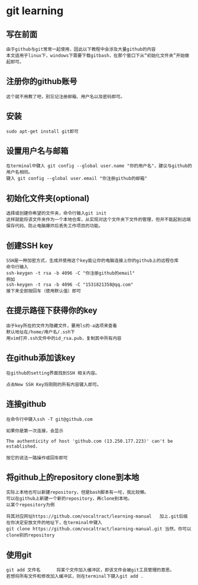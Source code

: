# git learning

## 写在前面
    由于github与git常常一起使用，因此以下教程中会涉及大量github的内容
    本文适用于linux下，windows下需要下载gitbash，在那个窗口下从“初始化文件夹”开始做起即可。

## 注册你的github账号
    这个就不用教了吧，别忘记注册邮箱、用户名以及密码即可。

## 安装
    sudo apt-get install git即可

## 设置用户名与邮箱
    在terminal中键入 git config --global user.name "你的用户名"，建议与github的用户名相同。
    键入 git config --global user.email "你注册github的邮箱"


## 初始化文件夹(optional)
    选择或创建你希望的文件夹，命令行输入git init
    这样就能将该文件夹作为一个本地仓库，从实现对这个文件夹下文件的管理，但并不能起到远端保存代码、防止电脑爆炸后丢失工作项目的功能。

## 创建SSH key
    SSH是一种加密方式，生成并使用这个key能让你的电脑连接上你的github上的远程仓库
    命令行输入
    ssh-keygen -t rsa -b 4096 -C "你注册github的email"
    例如
    ssh-keygen -t rsa -b 4096 -C "1531821358@qq.com"
    接下来全部按回车（使用默认值）即可

## 在提示路径下获得你的key
    由于key所在的文件为隐藏文件，要用ls的-a选项来查看
    默认地址在/home/用户名/.ssh下
    用vim打开.ssh文件中的id_rsa.pub，复制其中所有内容

## 在github添加该key
    在github的setting界面找到SSH 相关内容。
    
    点击New SSH Key将刚刚的所有内容键入即可。 
    
## 连接github
    在命令行中键入ssh -T git@github.com
    
    如果你是第一次连接，会显示

    The authenticity of host 'github.com (13.250.177.223)' can't be established.

    按它的说法一路操作或回车即可

## 将github上的repository clone到本地
    实际上本地也可以新建repository，但是bash脚本有一坨，我比较懒。
    可以在github上新建一个新的repository，再clone到本地。
    以某个repository为例

    将其对应网址https://github.com/vocaltract/learning-manual   加上.git后缀
    在你决定安放文件的地址下，在terminal中键入
    git clone https://github.com/vocaltract/learning-manual.git 当然，你可以clone别的repository

## 使用git

    git add 文件名      将某个文件加入缓冲区，即该文件会被git工具管理的意思。
    若想将所有文件和修改加入缓冲区，则在terminal下键入git add .

[^_^]:
    ![avatar](/pictures/123.png)











